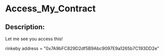 
# Access_My_Contract
## Description:
Let me see you access this!

rinkeby address = "0x7A9bFC829D2df5B9Abc9097E9a1265b7C193DD2e"

